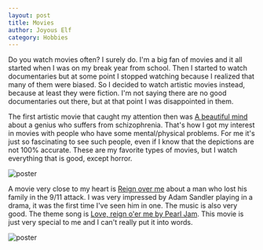 ```yaml
---
layout: post
title: Movies
author: Joyous Elf
category: Hobbies
---
```


Do you watch movies often?
I surely do.
I'm a big fan of movies and it all started when I was on my break year from school.
Then I started to watch documentaries but at some point I stopped watching because I realized that many of them were biased.
So I decided to watch artistic movies instead, because at least they were fiction.
I'm not saying there are no good documentaries out there, but at that point I was disappointed in them.

The first artistic movie that caught my attention then was [A beautiful mind](https://www.imdb.com/title/tt0268978/?ref_=nv_sr_srsg_0) about a genius who suffers from schizophrenia.
That's how I got my interest in movies with people who have some mental/physical problems.
For me it's just so fascinating to see such people, even if I know that the depictions are not 100% accurate.
These are my favorite types of movies, but I watch everything that is good, except horror.

![poster]({{site.baseurl}}/assets/images/poster_a_beautiful_mind.png)

A movie very close to my heart is [Reign over me](https://www.imdb.com/title/tt0490204/?ref_=nv_sr_srsg_0) about a man who lost his family in the 9/11 attack.
I was very impressed by Adam Sandler playing in a drama, it was the first time I've seen him in one.
The music is also very good.
The theme song is [Love, reign o'er me by Pearl Jam](https://www.youtube.com/watch?v=YO31Vgrr3oM).
This movie is just very special to me and I can't really put it into words.

![poster]({{site.baseurl}}/assets/images/poster_reign_over_me.png)
